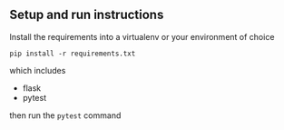 ## Setup and run instructions

Install the requirements into a virtualenv or your environment of choice

    pip install -r requirements.txt

which includes

- flask
- pytest

then run the `pytest` command

